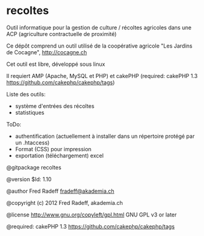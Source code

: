 recoltes
========

Outil informatique pour la gestion de culture / récoltes agricoles dans une ACP (agriculture contractuelle de proximité)

Ce dépôt comprend un outil utilisé de la coopérative agricole "Les Jardins de Cocagne", http://cocagne.ch

Cet outil est libre, développé sous linux

Il requiert AMP (Apache, MySQL et PHP) et cakePHP (required: cakePHP 1.3 https://github.com/cakephp/cakephp/tags)

Liste des outils:

- système d'entrées des récoltes
- statistiques


ToDo: 

- authentification (actuellement à installer dans un répertoire protégé par un .htaccess)
- Format (CSS) pour impression
- exportation (téléchargement) excel


@gitpackage recoltes

@version $Id: 1.10

@author Fred Radeff fradeff@akademia.ch

@copyright (c) 2012 Fred Radeff, akademia.ch

@license http://www.gnu.org/copyleft/gpl.html GNU GPL v3 or later

@required: cakePHP 1.3 https://github.com/cakephp/cakephp/tags
